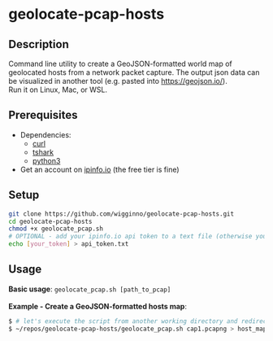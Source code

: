 # geolocate-pcap-hosts

## Description
Command line utility to create a GeoJSON-formatted world map of geolocated hosts from a network packet capture. The output json data can be visualized in another tool (e.g. pasted into https://geojson.io/).  
Run it on Linux, Mac, or WSL.

## Prerequisites
- Dependencies:
    - [curl](https://curl.se/)
    - [tshark](https://tshark.dev/)
    - [python3](https://www.python.org/)
- Get an account on [ipinfo.io](https://ipinfo.io/) (the free tier is fine)

## Setup
```bash
git clone https://github.com/wigginno/geolocate-pcap-hosts.git
cd geolocate-pcap-hosts
chmod +x geolocate_pcap.sh
# OPTIONAL - add your ipinfo.io api token to a text file (otherwise you'll be prompted for it):
echo [your_token] > api_token.txt
```

## Usage
**Basic usage**: `geolocate_pcap.sh [path_to_pcap]`  
<br>
**Example - Create a GeoJSON-formatted hosts map**:
```bash
$ # let's execute the script from another working directory and redirect stdout to a json file
$ ~/repos/geolocate-pcap-hosts/geolocate_pcap.sh cap1.pcapng > host_map.json
```
